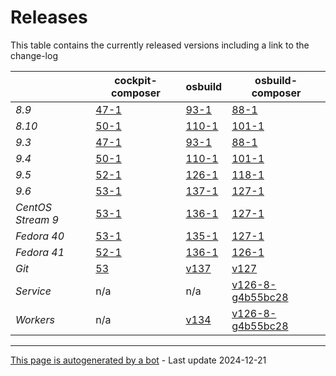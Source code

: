 # Releases
This table contains the currently released versions including a link to the change-log

|       | cockpit-composer    | osbuild    | osbuild-composer    |
|-------|---------------------|------------|---------------------|
*8.9* | [47-1](https://github.com/osbuild/cockpit-composer/releases/tag/47) | [93-1](https://github.com/osbuild/osbuild/releases/tag/v93) | [88-1](https://github.com/osbuild/osbuild-composer/releases/tag/v88)
*8.10* | [50-1](https://github.com/osbuild/cockpit-composer/releases/tag/50) | [110-1](https://github.com/osbuild/osbuild/releases/tag/v110) | [101-1](https://github.com/osbuild/osbuild-composer/releases/tag/v101)
*9.3* | [47-1](https://github.com/osbuild/cockpit-composer/releases/tag/47) | [93-1](https://github.com/osbuild/osbuild/releases/tag/v93) | [88-1](https://github.com/osbuild/osbuild-composer/releases/tag/v88)
*9.4* | [50-1](https://github.com/osbuild/cockpit-composer/releases/tag/50) | [110-1](https://github.com/osbuild/osbuild/releases/tag/v110) | [101-1](https://github.com/osbuild/osbuild-composer/releases/tag/v101)
*9.5* | [52-1](https://github.com/osbuild/cockpit-composer/releases/tag/52) | [126-1](https://github.com/osbuild/osbuild/releases/tag/v126) | [118-1](https://github.com/osbuild/osbuild-composer/releases/tag/v118)
*9.6* | [53-1](https://github.com/osbuild/cockpit-composer/releases/tag/53) | [137-1](https://github.com/osbuild/osbuild/releases/tag/v137) | [127-1](https://github.com/osbuild/osbuild-composer/releases/tag/v127)
*CentOS Stream 9* | [53-1](https://github.com/osbuild/cockpit-composer/releases/tag/53) | [136-1](https://github.com/osbuild/osbuild/releases/tag/v136) | [127-1](https://github.com/osbuild/osbuild-composer/releases/tag/v127)
*Fedora 40* | [53-1](https://github.com/osbuild/cockpit-composer/releases/tag/53) | [135-1](https://github.com/osbuild/osbuild/releases/tag/v135) | [127-1](https://github.com/osbuild/osbuild-composer/releases/tag/v127)
*Fedora 41* | [52-1](https://github.com/osbuild/cockpit-composer/releases/tag/52) | [136-1](https://github.com/osbuild/osbuild/releases/tag/v136) | [126-1](https://github.com/osbuild/osbuild-composer/releases/tag/v126)
*Git* | [53](https://github.com/osbuild/cockpit-composer/releases/tag/53) | [v137](https://github.com/osbuild/osbuild/releases/tag/v137) | [v127](https://github.com/osbuild/osbuild-composer/releases/tag/v127)
*Service* | n/a | n/a | [v126-8-g4b55bc28](https://github.com/osbuild/osbuild-composer/compare/v126-8-g4b55bc28...main)
*Workers* | n/a | [v134](https://github.com/osbuild/osbuild/compare/v134...main) | [v126-8-g4b55bc28](https://github.com/osbuild/osbuild-composer/compare/v126-8-g4b55bc28...main)

---

[This page is autogenerated by a bot](https://gitlab.cee.redhat.com/osbuild/guides-bot/-/blob/main/release_overview.py) - Last update 2024-12-21